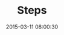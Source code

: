 ---
layout: post
title:  "Steps"
number: "70"
date:   2015-03-11 08:00:30
large-image: "https://farm9.staticflickr.com/8701/16763813216_259c5d2687_k.jpg"
---